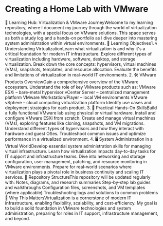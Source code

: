 # Creating a Home Lab with VMware

🧠 Learning Hub: Virtualization & VMware JourneyWelcome to my learning repository, where I document my journey through the world of virtualization technologies, with a special focus on VMware solutions. This space serves as both a study log and a hands-on portfolio as I dive deeper into mastering system administration within virtual environments.
🎯 Learning Objectives1. 🌀 Understanding VirtualizationLearn what virtualization is and why it's a critical foundation for modern IT infrastructure.
Explore different types of virtualization including hardware, software, desktop, and storage virtualization.
Break down the core concepts: hypervisors, virtual machines (VMs), snapshots, templates, and resource allocation.
Evaluate the benefits and limitations of virtualization in real-world IT environments.
2. 🛠️ VMware Products OverviewGain a comprehensive overview of the VMware ecosystem.
Understand the role of key VMware products such as:
VMware ESXi – bare-metal hypervisor
vCenter Server – centralized management platform
VMware Workstation/Player – local VM environments
VMware vSphere – cloud computing virtualization platform
Identify use cases and deployment strategies for each product.
3. 🧪 Practical Hands-On SkillsBuild a fully functional VMware lab using physical or virtual hardware.
Install and configure VMware ESXi from scratch.
Create and manage virtual machines (VMs), exploring features like cloning, snapshots, and VM migrations.
Understand different types of hypervisors and how they interact with hardware and guest OSes.
Troubleshoot common issues and optimize performance in a virtualized environment.
4. 🖥️ System Administration in a Virtual WorldDevelop essential system administration skills for managing virtual infrastructure.
Learn how virtualization impacts day-to-day tasks for IT support and infrastructure teams.
Dive into networking and storage configuration, user management, patching, and resource monitoring in VMware environments.
Prepare for real-world scenarios where virtualization plays a pivotal role in business continuity and scaling IT services.
📂 Repository StructureThis repository will be updated regularly with:
Notes, diagrams, and research summaries
Step-by-step lab guides and walkthroughs
Configuration files, screenshots, and VM templates (where applicable)
Troubleshooting logs and solutions to common problems
🚀 Why This MattersVirtualization is a cornerstone of modern IT infrastructure, enabling flexibility, scalability, and cost-efficiency. My goal is to build a solid foundation in VMware technologies and system administration, preparing for roles in IT support, infrastructure management, and beyond.

